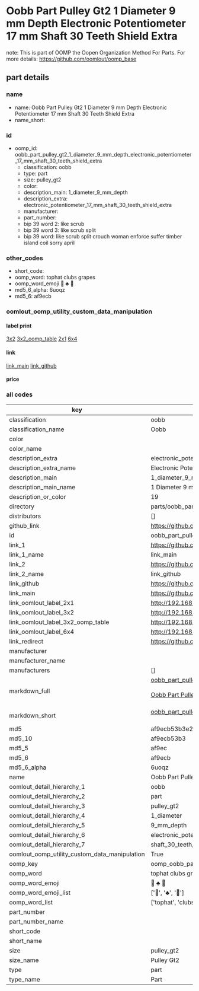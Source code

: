# Oobb Part Pulley Gt2 1 Diameter 9 mm Depth Electronic Potentiometer 17 mm Shaft 30 Teeth Shield Extra  

note: This is part of OOMP the Oopen Organization Method For Parts. For more details: https://github.com/oomlout/oomp_base

##  part details
  







### name
* name: Oobb Part Pulley Gt2 1 Diameter 9 mm Depth Electronic Potentiometer 17 mm Shaft 30 Teeth Shield Extra
* name_short: 
### id
* oomp_id: oobb_part_pulley_gt2_1_diameter_9_mm_depth_electronic_potentiometer_17_mm_shaft_30_teeth_shield_extra
  * classification: oobb
  * type: part
  * size: pulley_gt2
  * color: 
  * description_main: 1_diameter_9_mm_depth
  * description_extra: electronic_potentiometer_17_mm_shaft_30_teeth_shield_extra
  * manufacturer: 
  * part_number: 
  * bip 39 word 2: like scrub
  * bip 39 word 3: like scrub split
  * bip 39 word: like scrub split crouch woman enforce suffer timber island coil sorry april

### other_codes
* short_code: 
* oomp_word: tophat clubs grapes
* oomp_word_emoji :tophat: :clubs: :grapes:
* md5_6_alpha: 6uoqz
* md5_6: af9ecb






### oomlout_oomp_utility_custom_data_manipulation
#### label print
[3x2](http://192.168.1.245:1112/?label=oomp%206uoqz)
[3x2_oomp_table](http://192.168.1.108:1112/?label=oomp%206uoqz)
[2x1](http://192.168.1.242:1112/?label=oomp%206uoqz)
[6x4](http://192.168.1.55:1112/?label=oomp%206uoqz)    

#### link

[link_main](https://github.com/oomlout/oomlout_oomp_version_1_messy/tree/main/parts/oobb_part_pulley_gt2_1_diameter_9_mm_depth_electronic_potentiometer_17_mm_shaft_30_teeth_shield_extra) [link_github](https://github.com/oomlout/oomlout_oomp_version_1_messy/tree/main/parts/oobb_part_pulley_gt2_1_diameter_9_mm_depth_electronic_potentiometer_17_mm_shaft_30_teeth_shield_extra)                             

#### price







### all codes 
| key | value |  
| --- | --- |  
| classification | oobb |  
| classification_name | Oobb |  
| color |  |  
| color_name |  |  
| description_extra | electronic_potentiometer_17_mm_shaft_30_teeth_shield_extra |  
| description_extra_name | Electronic Potentiometer 17 mm Shaft 30 Teeth Shield Extra |  
| description_main | 1_diameter_9_mm_depth |  
| description_main_name | 1 Diameter 9 mm Depth |  
| description_or_color | 19 |  
| directory | parts/oobb_part_pulley_gt2_1_diameter_9_mm_depth_electronic_potentiometer_17_mm_shaft_30_teeth_shield_extra |  
| distributors | [] |  
| github_link | https://github.com/oomlout/oomlout_oomp_part_src/tree/main/parts/oobb_part_pulley_gt2_1_diameter_9_mm_depth_electronic_potentiometer_17_mm_shaft_30_teeth_shield_extra |  
| id | oobb_part_pulley_gt2_1_diameter_9_mm_depth_electronic_potentiometer_17_mm_shaft_30_teeth_shield_extra |  
| link_1 | https://github.com/oomlout/oomlout_oomp_version_1_messy/tree/main/parts/oobb_part_pulley_gt2_1_diameter_9_mm_depth_electronic_potentiometer_17_mm_shaft_30_teeth_shield_extra |  
| link_1_name | link_main |  
| link_2 | https://github.com/oomlout/oomlout_oomp_version_1_messy/tree/main/parts/oobb_part_pulley_gt2_1_diameter_9_mm_depth_electronic_potentiometer_17_mm_shaft_30_teeth_shield_extra |  
| link_2_name | link_github |  
| link_github | https://github.com/oomlout/oomlout_oomp_version_1_messy/tree/main/parts/oobb_part_pulley_gt2_1_diameter_9_mm_depth_electronic_potentiometer_17_mm_shaft_30_teeth_shield_extra |  
| link_main | https://github.com/oomlout/oomlout_oomp_version_1_messy/tree/main/parts/oobb_part_pulley_gt2_1_diameter_9_mm_depth_electronic_potentiometer_17_mm_shaft_30_teeth_shield_extra |  
| link_oomlout_label_2x1 | http://192.168.1.242:1112/?label=oomp%206uoqz |  
| link_oomlout_label_3x2 | http://192.168.1.245:1112/?label=oomp%206uoqz |  
| link_oomlout_label_3x2_oomp_table | http://192.168.1.108:1112/?label=oomp%206uoqz |  
| link_oomlout_label_6x4 | http://192.168.1.55:1112/?label=oomp%206uoqz |  
| link_redirect | https://github.com/oomlout/oomlout_oomp_version_1_messy/tree/main/parts/oobb_part_pulley_gt2_1_diameter_9_mm_depth_electronic_potentiometer_17_mm_shaft_30_teeth_shield_extra |  
| manufacturer |  |  
| manufacturer_name |  |  
| manufacturers | [] |  
| markdown_full | [oobb_part_pulley_gt2_1_diameter_9_mm_depth_electronic_potentiometer_17_mm_shaft_30_teeth_shield_extra](none)<br>[](none)<br>[Oobb Part Pulley Gt2 1 Diameter 9 Mm Depth Electronic Potentiometer 17 Mm Shaft 30 Teeth Shield Extra](none)<br><br> |  
| markdown_short | [oobb_part_pulley_gt2_1_diameter_9_mm_depth_electronic_potentiometer_17_mm_shaft_30_teeth_shield_extra](none)<br><br> |  
| md5 | af9ecb53b3e23b1528fe7343a470740d |  
| md5_10 | af9ecb53b3 |  
| md5_5 | af9ec |  
| md5_6 | af9ecb |  
| md5_6_alpha | 6uoqz |  
| name | Oobb Part Pulley Gt2 1 Diameter 9 mm Depth Electronic Potentiometer 17 mm Shaft 30 Teeth Shield Extra |  
| oomlout_detail_hierarchy_1 | oobb |  
| oomlout_detail_hierarchy_2 | part |  
| oomlout_detail_hierarchy_3 | pulley_gt2 |  
| oomlout_detail_hierarchy_4 | 1_diameter |  
| oomlout_detail_hierarchy_5 | 9_mm_depth |  
| oomlout_detail_hierarchy_6 | electronic_potentiometer_17_mm |  
| oomlout_detail_hierarchy_7 | shaft_30_teeth_shield_extra |  
| oomlout_oomp_utility_custom_data_manipulation | True |  
| oomp_key | oomp_oobb_part_pulley_gt2_1_diameter_9_mm_depth_electronic_potentiometer_17_mm_shaft_30_teeth_shield_extra |  
| oomp_word | tophat clubs grapes |  
| oomp_word_emoji | :tophat: :clubs: :grapes: |  
| oomp_word_emoji_list | [':tophat:', ':clubs:', ':grapes:'] |  
| oomp_word_list | ['tophat', 'clubs', 'grapes'] |  
| part_number |  |  
| part_number_name |  |  
| short_code |  |  
| short_name |  |  
| size | pulley_gt2 |  
| size_name | Pulley Gt2 |  
| type | part |  
| type_name | Part |  
